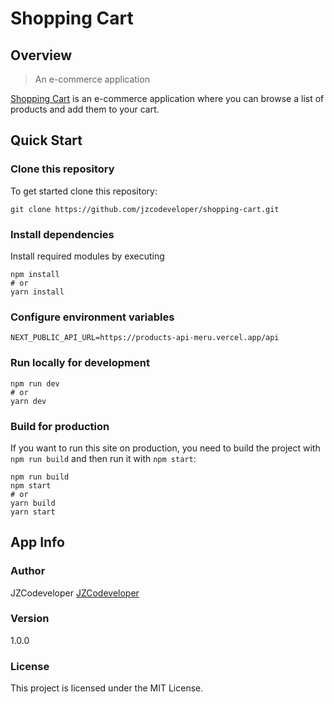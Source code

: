 # Shopping Cart

## Overview

> An e-commerce application

[Shopping Cart](https://shopping-cart-jzcoding.vercel.app) is an e-commerce application where you can browse a list of products and add them to your cart.

## Quick Start

### Clone this repository

To get started clone this repository:

```
git clone https://github.com/jzcodeveloper/shopping-cart.git
```

### Install dependencies

Install required modules by executing

```
npm install
# or
yarn install
```

### Configure environment variables

```
NEXT_PUBLIC_API_URL=https://products-api-meru.vercel.app/api
```

### Run locally for development

```
npm run dev
# or
yarn dev
```

### Build for production

If you want to run this site on production, you need to build the project with `npm run build` and then run it with `npm start`:

```
npm run build
npm start
# or
yarn build
yarn start
```

## App Info

### Author

JZCodeveloper
[JZCodeveloper](https://jz-web-developer.herokuapp.com)

### Version

1.0.0

### License

This project is licensed under the MIT License.
